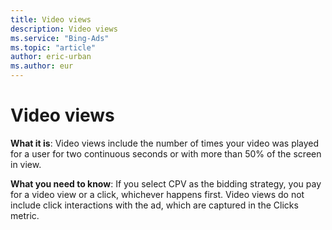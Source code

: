 ```yaml
---
title: Video views
description: Video views
ms.service: "Bing-Ads"
ms.topic: "article"
author: eric-urban
ms.author: eur
---
```


# Video views

**What it is**: Video views include the number of times your video was played for a user for two continuous seconds or with more than 50% of the screen in view.

**What you need to know**: If you select CPV as the bidding strategy, you pay for a video view or a click, whichever happens first. Video views do not include click interactions with the ad, which are captured in the Clicks metric.



